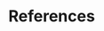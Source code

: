 # References


[^1]: [ZK Getting Started/Get ZK Up and Running with MVC](http://books.zkoss.org/wiki/ZK_Getting_Started/Get_ZK_Up_and_Running_with_MVC)

[^2]: [Car.java](https://github.com/zkoss/zkbooks/blob/master/gettingStarted/getZkUp/src/main/java/tutorial/Car.java)

[^3]: [CarService.java](https://github.com/zkoss/zkbooks/blob/master/gettingStarted/getZkUp/src/main/java/tutorial/CarService.java)    [CarServiceImpl.java](https://github.com/zkoss/zkbooks/blob/master/gettingStarted/getZkUp/src/main/java/tutorial/CarServiceImpl.java)

[^4]: [ZUML Reference](http://books.zkoss.org/wiki/ZUML_Reference)

[^5]: [ZK Component Reference](http://books.zkoss.org/wiki/ZK_Component_Reference)

[^6]: [search.zul](https://github.com/zkoss/zkbooks/blob/master/gettingStarted/getZkUp/src/main/webapp/search.zul)

[^7]: [ ZK MVVM Reference](http://books.zkoss.org/zk-mvvm-book/8.0/index.html)

[^8]: [SearchViewModel.java](https://github.com/zkoss/zkbooks/blob/master/gettingStarted/getZkUp/src/main/java/tutorial/SearchViewModel.java)

[^9]: [ZK Developer's Reference/MVC/View/Template](http://books.zkoss.org/wiki/ZK%20Developer's%20Reference/MVC/View/Template)

[^10]: [ZK Developer's Reference/MVC/View/Template/Listbox Template](http://books.zkoss.org/wiki/ZK%20Developer's%20Reference/MVC/View/Template/Listbox%20Template)

[^11]: [searchMvvm.zul](https://github.com/zkoss/zkbooks/blob/master/gettingStarted/getZkUp/src/main/webapp/searchMvvm.zul)
